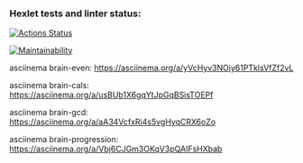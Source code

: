 ### Hexlet tests and linter status:
[![Actions Status](https://github.com/slovohot/python-project-49/workflows/hexlet-check/badge.svg)](https://github.com/slovohot/python-project-49/actions)

[![Maintainability](https://api.codeclimate.com/v1/badges/2ef8c4f8d5975c0c02a5/maintainability)](https://codeclimate.com/github/slovohot/python-project-49/maintainability)

asciinema brain-even: https://asciinema.org/a/yVcHyv3NOiy61PTklsVfZf2vL

 asciinema brain-cals: https://asciinema.org/a/usBUb1X6gqYtJpGqBSisTOEPf

  asciinema brain-gcd: https://asciinema.org/a/aA34VcfxRi4s5vgHyqCRX6oZo

   asciinema brain-progression: https://asciinema.org/a/Vbj6CJGm3OKqV3pQAIFsHXbab